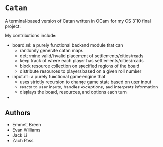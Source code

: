 # `Catan` 
A terminal-based version of Catan written in OCaml for my CS 3110 final project.

My contributions include:

- board.ml: a purely functional backend module that can
  - randomly generate catan maps
  - determine valid/invalid placement of settlements/cities/roads
  - keep track of where each player has settlements/cities/roads
  - block resource collection on specified regions of the board
  - distribute resources to players based on a given roll number
- input.ml: a purely functional game engine that
  - uses strictly recursion to change game state based on user input
  - reacts to user inputs, handles exceptions, and interprets information
  - displays the board, resources, and options each turn
- 



## Authors
- Emmett Breen
- Evan Williams
- Jack Li
- Zach Ross
